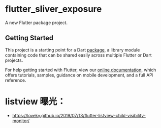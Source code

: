 # flutter_sliver_exposure

A new Flutter package project.

## Getting Started

This project is a starting point for a Dart
[package](https://flutter.dev/developing-packages/),
a library module containing code that can be shared easily across
multiple Flutter or Dart projects.

For help getting started with Flutter, view our 
[online documentation](https://flutter.dev/docs), which offers tutorials, 
samples, guidance on mobile development, and a full API reference.

# listview 曝光：
- https://loveky.github.io/2018/07/13/flutter-listview-child-visibility-monitor/